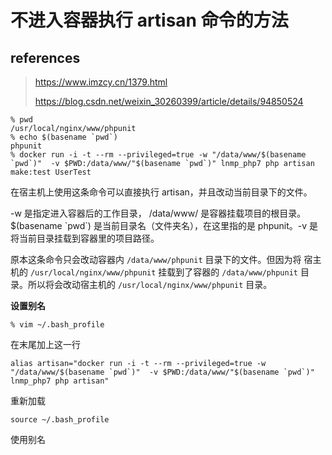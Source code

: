 # 不进入容器执行 artisan 命令的方法

## references

> https://www.imzcy.cn/1379.html
>
> https://blog.csdn.net/weixin_30260399/article/details/94850524

```
% pwd
/usr/local/nginx/www/phpunit
% echo $(basename `pwd`)
phpunit
% docker run -i -t --rm --privileged=true -w "/data/www/$(basename `pwd`)"  -v $PWD:/data/www/"$(basename `pwd`)" lnmp_php7 php artisan make:test UserTest
```

在宿主机上使用这条命令可以直接执行 artisan，并且改动当前目录下的文件。

-w 是指定进入容器后的工作目录， /data/www/ 是容器挂载项目的根目录。$(basename \`pwd\`) 是当前目录名（文件夹名），在这里指的是 phpunit。-v 是将当前目录挂载到容器里的项目路径。

原本这条命令只会改动容器内 `/data/www/phpunit` 目录下的文件。但因为将 宿主机的 `/usr/local/nginx/www/phpunit` 挂载到了容器的 `/data/www/phpunit`  目录。所以将会改动宿主机的 `/usr/local/nginx/www/phpunit` 目录。

**设置别名**

```
% vim ~/.bash_profile
```

在末尾加上这一行

```
alias artisan="docker run -i -t --rm --privileged=true -w "/data/www/$(basename `pwd`)"  -v $PWD:/data/www/"$(basename `pwd`)" lnmp_php7 php artisan"
```

重新加载

```
source ~/.bash_profile
```

使用别名

```

```

